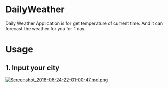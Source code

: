 # DailyWeather

Daily Weather Application is for get temperature of current time.
And it can forecast the weather for you for 1 day.

# Usage
## 1. Input your city
[![Screenshot_2018-06-24-22-01-00-47.md.png](https://www.img.live/images/2018/06/24/Screenshot_2018-06-24-22-01-00-47.md.png)](https://www.img.live/image/Vmvjq)

